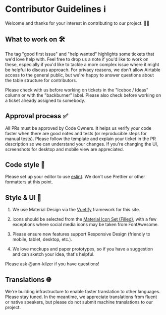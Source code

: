 # Contributor Guidelines ℹ

Welcome and thanks for your interest in contributing to our project. 🙇‍♀️

## What to work on 🛠

The tag "good first issue" and "help wanted" highlights some tickets that we'd love help with. Feel free to drop us a note if you'd like to work on these, especially if you'd like to tackle a more complex issue where it might be helpful to discuss approach. For privacy reasons, we don't allow Airtable access to the general public, but we're happy to answer questions about the table structure for contributors.

Please check with us before working on tickets in the "Icebox / Ideas" column or with the "backburner" label. Please also check before working on a ticket already assigned to somebody.

## Approval process ✅

All PRs must be approved by Code Owners. It helps us verify your code faster when there are good notes and tests (or reproducible steps for manual tests). Please follow the template and explain your ticket in the PR description so we can understand your changes. If you're changing the UI, screenshots for desktop and mobile view are appreciated. 

## Code style 📝

Please set up your editor to use [eslint](https://eslint.org/). We don't use Prettier or other formatters at this point.

## Style & UI 🎨

1. We use Material Design via the [Vuetify](https://vuetifyjs.com/en/) framework for this site.

2. Icons should be selected from the [Material Icon Set (Filled)](https://material.io/resources/icons/?style=baseline), with a few exceptions where social media icons may be taken from FontAwesome.

3. Please ensure new features support Responsive Design (friendly to mobile, tablet, desktop, etc.).

4. We love mockups and paper prototypes, so if you have a suggestion and can sketch your idea, that's helpful.

Please ask @ann-kilzer if you have questions!

## Translations 🌐

We're building infrastructure to enable faster translation to other languages. Please stay tuned. In the meantime, we appreciate translations from fluent  or native speakers, but please do not submit machine translations to our project. 
